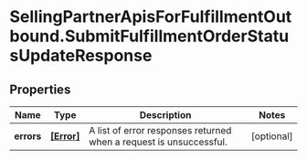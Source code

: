 # SellingPartnerApisForFulfillmentOutbound.SubmitFulfillmentOrderStatusUpdateResponse

## Properties

Name | Type | Description | Notes
------------ | ------------- | ------------- | -------------
**errors** | [**[Error]**](Error.md) | A list of error responses returned when a request is unsuccessful. | [optional] 


